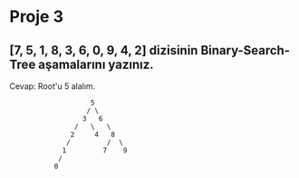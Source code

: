 # Proje 3

[7, 5, 1, 8, 3, 6, 0, 9, 4, 2] dizisinin Binary-Search-Tree aşamalarını yazınız.
----------------------------------------------------------------------
Cevap:
Root'u 5 alalım.<br>
```
                    5
                   / \
                  3   6 
                /   \   \ 
               2     4   8 
              /         /  \ 
             1         7    9
            /
           0

 ```
